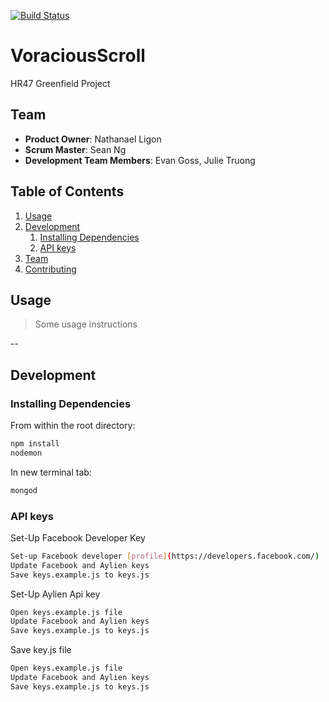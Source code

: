 [![Build Status](https://travis-ci.org/VoraciousScroll/VoraciousScroll.svg?branch=master)](https://travis-ci.org/VoraciousScroll/VoraciousScroll)

# VoraciousScroll
HR47 Greenfield Project

## Team

  - __Product Owner__: Nathanael Ligon
  - __Scrum Master__: Sean Ng
  - __Development Team Members__: Evan Goss, Julie Truong

## Table of Contents

1. [Usage](#Usage)
1. [Development](#development)
    1. [Installing Dependencies](#installing-dependencies)
    1. [API keys](#api-keys)
1. [Team](#team)
1. [Contributing](#contributing)

## Usage

> Some usage instructions

--

## Development

### Installing Dependencies

From within the root directory:

```sh
npm install
nodemon
```
In new terminal tab:
```sh
mongod
```

### API keys

Set-Up Facebook Developer Key
```sh
Set-up Facebook developer [profile](https://developers.facebook.com/)
Update Facebook and Aylien keys 
Save keys.example.js to keys.js
```

Set-Up Aylien Api key
```sh
Open keys.example.js file 
Update Facebook and Aylien keys 
Save keys.example.js to keys.js
```

Save key.js file
```sh
Open keys.example.js file 
Update Facebook and Aylien keys 
Save keys.example.js to keys.js
```


<!-- ### Roadmap -->

<!-- View the project roadmap [here](LINK_TO_PROJECT_ISSUES) -->
    

<!-- ## Contributing -->

<!-- See [CONTRIBUTING.md](https://github.com/unexpected-lion/ourglass/blob/master/contributing.md) for contribution guidelines. -->
